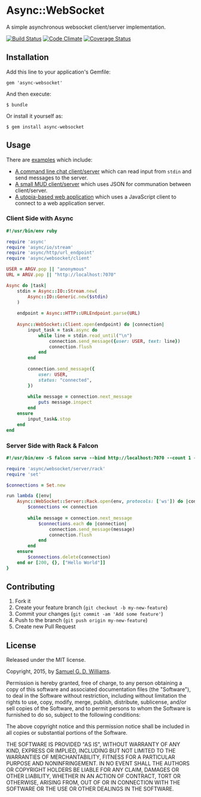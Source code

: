 # Async::WebSocket

A simple asynchronous websocket client/server implementation.

[![Build Status](https://secure.travis-ci.org/socketry/async-websocket.svg)](http://travis-ci.org/socketry/async-websocket)
[![Code Climate](https://codeclimate.com/github/socketry/async-websocket.svg)](https://codeclimate.com/github/socketry/async-websocket)
[![Coverage Status](https://coveralls.io/repos/socketry/async-websocket/badge.svg)](https://coveralls.io/r/socketry/async-websocket)

## Installation

Add this line to your application's Gemfile:

	gem 'async-websocket'

And then execute:

	$ bundle

Or install it yourself as:

	$ gem install async-websocket

## Usage

There are [examples](examples/) which include:

- [A command line chat client/server](examples/chat) which can read input from `stdin` and send messages to the server.
- [A small MUD client/server](examples/mud) which uses JSON for communation between client/server.
- [A utopia-based web application](examples/utopia) which uses a JavaScript client to connect to a web application server.

### Client Side with Async

```ruby
#!/usr/bin/env ruby

require 'async'
require 'async/io/stream'
require 'async/http/url_endpoint'
require 'async/websocket/client'

USER = ARGV.pop || "anonymous"
URL = ARGV.pop || "http://localhost:7070"

Async do |task|
	stdin = Async::IO::Stream.new(
		Async::IO::Generic.new($stdin)
	)
	
	endpoint = Async::HTTP::URLEndpoint.parse(URL)
	
	Async::WebSocket::Client.open(endpoint) do |connection|
		input_task = task.async do
			while line = stdin.read_until("\n")
				connection.send_message({user: USER, text: line})
				connection.flush
			end
		end
		
		connection.send_message({
			user: USER,
			status: "connected",
		})
		
		while message = connection.next_message
			puts message.inspect
		end
	ensure
		input_task&.stop
	end
end
```

### Server Side with Rack & Falcon

```ruby
#!/usr/bin/env -S falcon serve --bind http://localhost:7070 --count 1 -c

require 'async/websocket/server/rack'
require 'set'

$connections = Set.new

run lambda {|env|
	Async::WebSocket::Server::Rack.open(env, protocols: ['ws']) do |connection|
		$connections << connection
		
		while message = connection.next_message
			$connections.each do |connection|
				connection.send_message(message)
				connection.flush
			end
		end
	ensure
		$connections.delete(connection)
	end or [200, {}, ["Hello World"]]
}
```

## Contributing

1. Fork it
2. Create your feature branch (`git checkout -b my-new-feature`)
3. Commit your changes (`git commit -am 'Add some feature'`)
4. Push to the branch (`git push origin my-new-feature`)
5. Create new Pull Request

## License

Released under the MIT license.

Copyright, 2015, by [Samuel G. D. Williams](http://www.codeotaku.com/samuel-williams).

Permission is hereby granted, free of charge, to any person obtaining a copy
of this software and associated documentation files (the "Software"), to deal
in the Software without restriction, including without limitation the rights
to use, copy, modify, merge, publish, distribute, sublicense, and/or sell
copies of the Software, and to permit persons to whom the Software is
furnished to do so, subject to the following conditions:

The above copyright notice and this permission notice shall be included in
all copies or substantial portions of the Software.

THE SOFTWARE IS PROVIDED "AS IS", WITHOUT WARRANTY OF ANY KIND, EXPRESS OR
IMPLIED, INCLUDING BUT NOT LIMITED TO THE WARRANTIES OF MERCHANTABILITY,
FITNESS FOR A PARTICULAR PURPOSE AND NONINFRINGEMENT. IN NO EVENT SHALL THE
AUTHORS OR COPYRIGHT HOLDERS BE LIABLE FOR ANY CLAIM, DAMAGES OR OTHER
LIABILITY, WHETHER IN AN ACTION OF CONTRACT, TORT OR OTHERWISE, ARISING FROM,
OUT OF OR IN CONNECTION WITH THE SOFTWARE OR THE USE OR OTHER DEALINGS IN
THE SOFTWARE.
